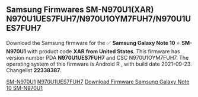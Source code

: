 <h2>Samsung Firmwares SM-N970U1(XAR) N970U1UES7FUH7/N970U1OYM7FUH7/N970U1UES7FUH7</h2>
Download the Samsung firmware for the ✅ <strong>Samsung Galaxy Note 10 </strong> ⭐ <strong>SM-N970U1</strong> with product code <strong>XAR</strong> <strong> from United States</strong>. This firmware has version number PDA <strong>N970U1UES7FUH7</strong> and CSC N970U1OYM7FUH7. The operating system of this firmware is Android R , with build date 2021-09-23. Changelist <strong>22338387</strong>.


[SM-N970U1](https://samfirm.shop/samsung/model/SM-N970U1)
[N970U1UES7FUH7](https://samfirm.shop/samsung/pda/N970U1UES7FUH7)
[Download Firmware Samsung Galaxy Note 10 SM-N970U1](https://samfirm.shop/samsung/firmware/458495)
